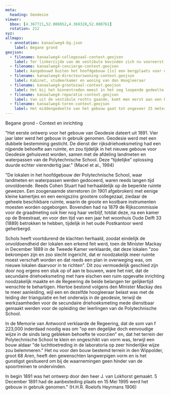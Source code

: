 ```yaml
---
meta:
  heading: Geodesie
viewer:
  bbox: [4.367721,52.008052,4.369328,52.008761]
  rotation: 212
xyz:
allmaps:
  - annotation: kanaalweg4-bg.json
    label: Begane grond
geojson:
  - filename: kanaalweg4-collegezaal-context.geojson
    label: Ter linkerzijde van de vestibule bevinden zich nu vooreerst de kamer van den assistent en daarachter de groote collegezaal  in deze zaal is voor het zwarte bord onder de tafel een afzonderlijke fundeering gemaakt, om zelfs gedurende het college bij de uitlegging van de instrumenten, dezen een vaste opstelling te geven (H.H.R. Roelofs Heyrmans 1906)
  - filename: kanaalweg4-concierge-context.geojson
    label: Aangebouwd buiten het hoofdgebouw [is] een bergplaats voor de verdere instrumenten der driehoeksmeting, een woning voor den concierge en een loods voor de wagens, waarmede in den zomer de meetploegen uittrekken, ieder bestaande uit twee ingenieurs met eenige ondergeschikten, en waarin al de instrumenten en verder toebehoor der ploeg zijn opgeborgen. (H.H.R. Roelofs Heyrmans 1906)
  - filename: kanaalweg4-directeurswoning-context.geojson
    label: Kabinet, studeerkamer en woning van den Hoogleeraar 
  - filename: kanaalweg4-grootezaal-context.geojson
    label: Het bij het binnentreden meest in het oog loopende gedeelte van het gebouw is de groote zaal. die bestemd is voor oefeningen in de regeling en het gebruik van landmeetkundige instrumenten. Deze groote ruimte, lang 52 m, beantwoordt aan de strenge eischen, die men ook thans nog aan het onderwijs stelt, en men zoekt deze tevergeefs in de geodetische instituten van buitenlandsche technische hoogescholen. (Westendorp 1930)
  - filename: kanaalweg4-reparatie-context.geojson
    label: Van uit de vestibule rechts gaande, komt men eerst aan een kleine werkplaats voor het repareeren van instrumenten en daarna aan een zaal, waarin zich de comparateur bevindt, een toestel, gebruikt om verschillende meetstaven te vergelijken onderling en met den Nederlandschen standaardmeter. Oorspronkelijk is deze comparateur gemaakt voor den bovenvermelden basesmeettoestel van Repsold, en diende toen om de lengte daarvan te vergelijken met den normaalmeter. Achter deze comparateurzaal is het lokaal voor het onderzoek der instrumenten. (H.H.R. Roelofs Heyrmans 1906)
  - filename: kanaalweg4-toren-context.geojson
    label: Het middengedeelte van het gebouw gaat tot ongeveer 25 meter boven den beganen grond en bevat daar nog een paar vertrekken, terwijl hierboven een draaiende koepel is aangebracht tot het doen van astronomische waarnemingen. Hier eindigt ook de pijler, van waar uit de metingen worden verricht ten dienste der triangulatie. (H.H.R. Roelofs Heyrmans 1906)
---
```

Begane grond - Context en inrichting

"Het eerste ontwerp voor het gebouw van Geodesie dateert uit 1891. Vier jaar later werd het gebouw in gebruik genomen. Geodesie werd met een dubbele bestemming gesticht. De dienst der rijksdriehoeksmeting had een nijpende behoefte aan ruimte, en zou tijdelijk in het nieuwe gebouw voor Geodesie gehuisvest worden, samen met de afdeling landmeten en waterpassen van de Polytechnische School. Deze “tijdelijke” oplossing duurde echter vierendertig jaar." (Macel et al., 1994)

"De lokalen in het hoofdgebouw der Polytechnische School, waar landmeten en waterpassen werden gedoceerd, waren reeds langen tijd onvoldoende. Reeds Cohen Stuart had herhaaldelijk op de beperkte ruimte gewezen. Een zoogenaamde sterretoren (in 1901 afgebroken) met eenige kleine kamertjes en een eenigszins grootere collegezaal, ziedaar de geheele beschikbare ruimte, waarin de groote en kostbare instrumenten moesten worden opgeborgen. Bovendien had na 1879 de Rijkscommissie voor de graadmeting ook hier nog haar verblijf, totdat deze, na een kamer op de Breestraat, en voor den tijd van een jaar het woonhuis Oude Delft 33 (1889) betrokken te hebben, tijdelijk in het oude Postkantoor werd geherbergd.

Schols heeft voortdurend de klachten herhaald, zoodat eindelijk de onvoldoendheid der lokalen een erkend feit werd, toen de Minister Mackay in December 1889 in de Tweede Kamer verklaarde, dat deze lokalen "zoo bekrompen zijn en zoo slecht ingericht, dat er noodzakelijk meer ruimte moest verschaft worden en dat reeds een plan in overweging was, om nieuwe lokalen daarvoor in te richten". Dit zou vermoedelijk geschied zijn door nog ergens een stuk op of aan te bouwen, ware het niet, dat de secundaire driehoeksmeting met hare eischen een ruim opgevatte inrichting noodzakelijk maakte en de Regeering de beide belangen ter gelijkertijd wenschte te behartigen. Hiertoe bestond volgens den Minister Mackay des te meer aanleiding, wijl een en dezelfde hoogleeraar belast was met de leiding der triangulatie en het onderwijs in de geodesie, terwijl de werkzaamheden voor de secundaire driehoeksmeting mede dienstbaar gemaakt werden voor de opleiding der leerlingen van de Polytechnische School.

In de Memorie van Antwoord verklaarde de Regeering, dat de som van f 223,000 inderdaad noodig was om "op een degelijke doch eenvoudige wijze in de sinds lang gebleken behoefte te voorzien" en, dat het terrein der Polytechnische School te klein en ongeschikt van vorm was, terwijl een bouw aldaar "de luchttoetreding in de laboratoria op zeer hinderlijke wijze zou belemmeren." Het nu voor den bouw bestemd terrein in den Wippolder, groot 68 Aren, heeft den gewenschten langwerpigen vorm en is het gunstigst gesitueerd om bij de waarnemingen geen hinder van de spoortreinen te ondervinden.

In begin 1891 was het ontwerp door den heer J. van Lokhorst gemaakt. 5 December 1891 had de aanbesteding plaats en 15 Mei 1995 werd het gebouw in gebruik genomen." (H.H.R. Roelofs Heyrmans 1906)
